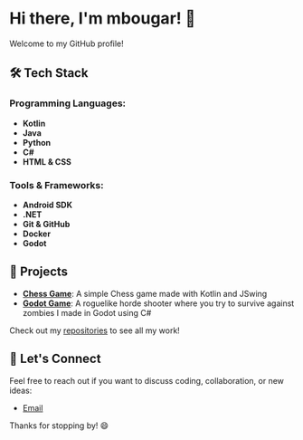 # Hi there, I'm mbougar! 👋

Welcome to my GitHub profile!

## 🛠️ Tech Stack

### Programming Languages:
- **Kotlin**
- **Java**
- **Python**
- **C#**
- **HTML & CSS**

### Tools & Frameworks:
- **Android SDK**
- **.NET**
- **Git & GitHub**
- **Docker**
- **Godot**

## 🚀 Projects

- **[Chess Game](https://github.com/IES-Rafael-Alberti/prog-practica-libre-trimestre-2-mbougar)**: A simple Chess game made with Kotlin and JSwing
- **[Godot Game]([https://github.com/IES-Rafael-Alberti/prog-practica-libre-trimestre-2-mbougar](https://github.com/mbougar/LastStandOverrun))**: A roguelike horde shooter where you try to survive against zombies I made in Godot using C#

Check out my [repositories](https://github.com/mbougar?tab=repositories) to see all my work!

## 💬 Let's Connect
Feel free to reach out if you want to discuss coding, collaboration, or new ideas:

- [Email](mbougar303@g.educaand.es)

Thanks for stopping by! 😄
